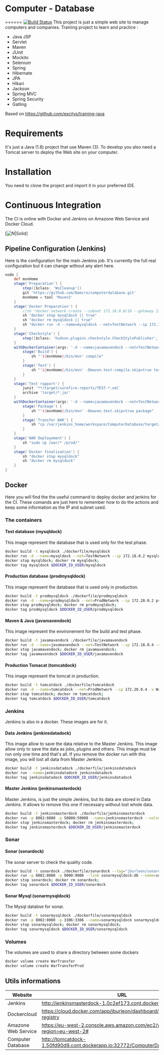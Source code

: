 # Computer - Database
======
[![Build Status](http://jenkinsmasterdock-1.0c2ef173.cont.dockerapp.io:32771/buildStatus/icon?job=ComputerDatabase)](http://jenkinsmasterdock-1.0c2ef173.cont.dockerapp.io:32771/job/ComputerDatabase/)
This project is just a simple web site to manage computers and companies.
Training project to learn and practice :
- Java JSP
- Servlet
- Maven
- JUnit
- Mockito
- Selenium
- Spring
- Hibernate
- JPA
- Hikari 
- Jackson
- Spring MVC
- Spring Security
- Gatling

Based on https://github.com/excilys/training-java

# Requirements
It's just a Java (1.8) project that use Maven (3).
To develop you also need a Tomcat server to deploy the Web site on your computer.

# Installation
You need to clone the project and import it in your preferred IDE.

# Continuous Integration
The CI is online with  Docker and Jenkins on Amazone Web Service and Docker Cloud.

[![N|Solid](https://camo.githubusercontent.com/7d379ba1092b02a9f418e6f7da08816df2d54a15/687474703a2f2f7333322e706f7374696d672e6f72672f69696f306c733636742f436f6e74696e756f75735f64656c69766572792e706e67)]

## Pipeline Configuration (Jenkins) 
Here is the configuration for the main Jenkins job. It's currently the full real configuration but it can change without any alert here.
```groovy
node {
    def mvnHome
    stage('Preparation') { 
        step([$class: 'WsCleanup'])
        git 'https://github.com/Namiro/computerdatabase.git'
        mvnHome = tool 'Maven3'
    }
    stage('Docker Preparation') { 
        //sh "docker network create --subnet 172.18.0.0/16 --gateway 172.18.0.1 --driver bridge TestNetwork"
        sh "docker stop mysqldock || true"
        sh "docker rm mysqldock || true"
        sh "docker run -d --name=mysqldock --net=TestNetwork --ip 172.18.0.2 jburleon/mysqldock"
    }
    stage('Checkstyle') {
        step([$class: 'hudson.plugins.checkstyle.CheckStylePublisher', checkstyle: 'checkstyle.xml'])
    }
    withDockerContainer(args: '-d --name=javamavendock --net=TestNetwork --ip 172.18.0.4 -v WarTransfer:/war -u 0', image: 'jburleon/javamavendock') {
        stage('Build') {
            sh "'${mvnHome}/bin/mvn' compile"
        }
        stage('Test') {
            sh "'${mvnHome}/bin/mvn' -Dmaven.test-compile.skip=true test"
        }
    }
    stage('Test rapport') {
        junit '**/target/surefire-reports/TEST-*.xml'
        archive 'target/*.jar'
    }
    withDockerContainer(args: '-d --name=javamavendock --net=TestNetwork --ip 172.18.0.4 -v /war:/war -u 0', image: 'jburleon/javamavendock') {
        stage('Package') {
            sh "'${mvnHome}/bin/mvn' -Dmaven.test.skip=true package"
        }
        stage('Transfer WAR') {
            sh "cp /var/jenkins_home/workspace/ComputerDatabase/target/*.war /war"
        }
    }
    stage('WAR Deployement') {
        sh "sudo cp /war/* /prod/"
    }
    stage('Docker finalization') {
        sh "docker stop mysqldock"
        sh "docker rm mysqldock"
    }
}
```

## Docker
Here you will find the the useful command to deploy docker and jenkins for the CI.
These comands are just here to remember how to do the actions and keep some information as the IP and subnet used.
### The containers
#### Test database (mysqldock)
This image represent the database that is used only for the test phase.
```sh
docker build -t mysqldock ./dockerfile/mysqldock
docker run -d --name=mysqldock --net=TestNetwork --ip 172.18.0.2 mysqldock
docker stop mysqldock; docker rm mysqldock;
docker tag mysqldock $DOCKER_ID_USER/mysqldock
```

#### Production database (prodmysqldock)
This image represent the database that is used only in production.
```sh
docker build -t prodmysqldock ./dockerfile/prodmysqldock
docker run -d --name=prodmysqldock --net=ProdNetwork --ip 172.20.0.2 prodmysqldock
docker stop prodmysqldock; docker rm prodmysqldock;
docker tag prodmysqldock $DOCKER_ID_USER/prodmysqldock
```

#### Maven & Java (javamavendock)
This image represent the environement for the build and test phase.
```sh
docker build -t javamavendock ./dockerfile/javamavendock
docker run -d --name=javamavendock --net=TestNetwork --ip 172.18.0.4 -v WarTransfer:/war javamavendock
docker stop javamavendock; docker rm javamavendock;
docker tag javamavendock $DOCKER_ID_USER/javamavendock
```

#### Production Tomacat (tomcatdock)
This image represent the tomcat in production.
```sh
docker build -t tomcatdock ./dockerfile/tomcatdock
docker run -d --name=tomcatdock --net=ProdNetwork --ip 172.20.0.4 -v WarTransferProd:/usr/local/tomcat/webapps tomcatdock
docker stop tomcatdock; docker rm tomcatdock;
docker tag tomcatdock $DOCKER_ID_USER/tomcatdock
```

### Jenkins
Jenkins is also in a docker. These images are for it. 
#### Data Jenkins (jenkinsdatadock)
This image allow to save the data relative to the Master Jenkins. This image allow only to save the data as jobs, plugins and others.
This image must be run only one time and that's all. If you remove the docker run with this image, you will lost all data from Master Jenkins.
```sh
docker build -t jenkinsdatadock ./dockerfile/jenkinsdatadock
docker run --name=jenkinsdatadock jenkinsdatadock
docker tag jenkinsdatadock $DOCKER_ID_USER/jenkinsdatadock
```

#### Master Jenkins (jenkinsmasterdock)
Master Jenkins, is just the simple Jenkins, but its data are stored in Data Jenkins. It allows to remove this one if necessary without lost whole data.
```sh
docker build -t jenkinsmasterdock ./dockerfile/jenkinsmasterdock
docker run -p 8082:8080 -p 50000:50000 --name=jenkinsmasterdock --volumes-from=jenkinsdatadock -d -v /var/run/docker.sock:/var/run/docker.sock -v $(which docker):/usr/bin/docker -v WarTransfer:/war -v WarTransferProd:/prod jenkinsmasterdock
docker stop jenkinsmasterdock; docker rm jenkinsmasterdock;
docker tag jenkinsmasterdock $DOCKER_ID_USER/jenkinsmasterdock
```

### Sonar
#### Sonar (sonardock)
The sonar server to check the quality code.
```sh
docker build -t sonardock ./dockerfile/sonardock --tag="jburleon/sonarqube"
docker run -p 8082:8080 -p 9000:9000 --link sonarmysqldock:db --name=sonardock  sonardock
docker stop sonardock; docker rm sonardock;
docker tag sonardock $DOCKER_ID_USER/sonardock
```

#### Sonar Mysql (sonarmysqldock)
The Mysql databse for sonar.
```sh
docker build -t sonarmysqldock ./dockerfile/sonarmysqldock
docker run -p 8082:8080 -p 3306:3306 --name=sonarmysqldock sonarmysqldock
docker stop sonarmysqldock; docker rm sonarmysqldock;
docker tag sonarmysqldock $DOCKER_ID_USER/sonarmysqldock
```

### Volumes
The volumes are used to share a directory between some dockers
```sh
docker volume create WarTransfer
docker volume create WarTransferProd
```

## Utils informations
| Website | URL |
| ------ | ------ |
| Jenkins | http://jenkinsmasterdock-1.0c2ef173.cont.dockerapp.io:32771 |
| Dockercloud | https://cloud.docker.com/app/jburleon/dashboard/onboarding/cloud-registry |
| Amazone Web Service | https://eu-west-2.console.aws.amazon.com/ec2/v2/home?region=eu-west-2# |
| Computer Database | http://tomcatdock-1.50fd90d9.cont.dockerapp.io:32772/ComputerDatabase/ |
